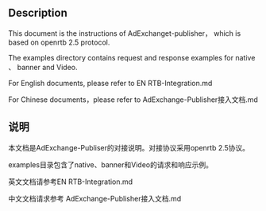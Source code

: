 ## Description
This document is the instructions of AdExchanget-publisher， which is based on openrtb 2.5 protocol.

The examples directory contains request and response examples for native 、 banner and Video.

For English documents, please refer to EN RTB-Integration.md

For Chinese documents，please refer to AdExchange-Publisher接入文档.md

## 说明
本文档是AdExchange-Publiser的对接说明。对接协议采用openrtb 2.5协议。

examples目录包含了native、banner和Video的请求和响应示例。

英文文档请参考EN RTB-Integration.md

中文文档请求参考 AdExchange-Publisher接入文档.md
